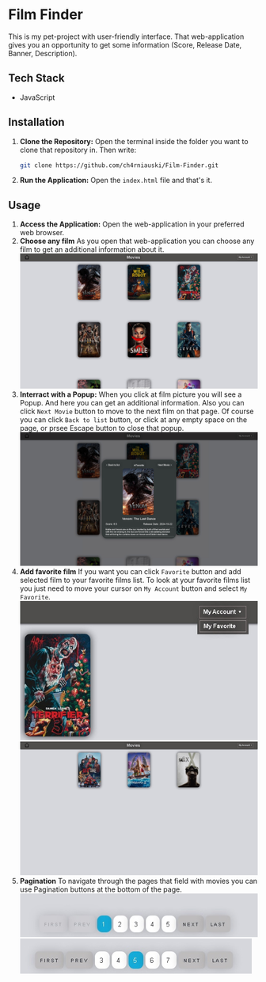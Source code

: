 # Film Finder

This is my pet-project with user-friendly interface. That web-application gives you an opportunity to get some information (Score, Release Date, Banner, Description).

## Tech Stack

- JavaScript

## Installation

1. **Clone the Repository:** Open the terminal inside the folder you want to clone that repository in. Then write:
     ```bash
   git clone https://github.com/ch4rniauski/Film-Finder.git
2. **Run the Application:** Open the `index.html` file and that's it.

## Usage

1. **Access the Application:** Open the web-application in your preferred web browser.
2. **Choose any film** As you open that web-application you can choose any film to get an additional information about it.
   ![image](https://github.com/ch4rniauski/Film-Finder/blob/main/Screenshots/Start%20Page.jpg?raw=true)
3. **Interract with a Popup:** When you click at film picture you will see a Popup. And here you can get an additional information. Also you can click `Next Movie` button to move to the next film on that page. Of course you can click `Back to list` button, or click at any empty space on the page, or prsee Escape button to close that popup.
  ![image](https://github.com/ch4rniauski/Film-Finder/blob/main/Screenshots/Popup.jpg?raw=true)
4. **Add favorite film** If you want you can click `Favorite` button and add selected film to your favorite films list. To look at your favorite films list you just need to move your cursor on `My Account` button and select `My Favorite`.
  ![image](https://github.com/ch4rniauski/Film-Finder/blob/main/Screenshots/My%20Favorite.jpg?raw=true)
  ![image](https://github.com/ch4rniauski/Film-Finder/blob/main/Screenshots/My%20Favorite%20films%20list.jpg?raw=true)
5. **Pagination** To navigate through the pages that field with movies you can use Pagination buttons at the bottom of the page.
   ![image](https://github.com/ch4rniauski/Film-Finder/blob/main/Screenshots/Pagination1.jpg?raw=true)
   ![image](https://github.com/ch4rniauski/Film-Finder/blob/main/Screenshots/Pagination2.jpg?raw=true)
